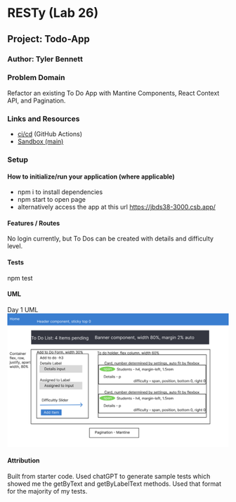 # RESTy (Lab 26)

## Project: Todo-App

### Author: Tyler Bennett

### Problem Domain  

Refactor an existing To Do App with Mantine Components, React Context API, and Pagination.

### Links and Resources

- [ci/cd](https://github.com/tyler-bennett52/todo-app/actions) (GitHub Actions)
- [Sandbox (main)](https://jbds38-3000.csb.app/)

### Setup

#### How to initialize/run your application (where applicable)

- npm i to install dependencies
- npm start to open page
- alternatively access the app at this url <https://jbds38-3000.csb.app/>

#### Features / Routes

No login currently, but To Dos can be created with details and difficulty level.

#### Tests

npm test

#### UML
Day 1 UML
![Lab-30 UML](./public/Todo-UML.png)

#### Attribution

Built from starter code. Used chatGPT to generate sample tests which showed me the getByText and getByLabelText methods. Used that format for the majority of my tests.

